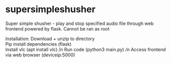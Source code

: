 # supersimpleshusher

Super simple shusher - play and stop specified audio file through web frontend powered by flask.
Cannot be ran as root


Installation:
Download + unzip to directory  
Pip install dependencies (flask)  
Install vlc (apt install vlc) /n
Run code (python3 main.py) /n
Access frontend via web browser (deviceip:5000)

